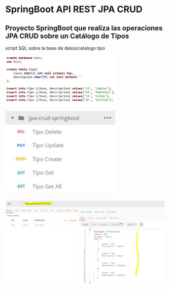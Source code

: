 # SpringBoot API REST JPA CRUD

## Proyecto SpringBoot que realiza las operaciones JPA CRUD sobre un Catálogo de Tipos


script SQL sobre la base de datos/catalogo tipo

<p align="left"> 
	<img src="https://github.com/pm-springboot/jpa-crud-springboot/blob/master/script.jpg" width="350"/> 
</p>

<p align="left"> 
	<img src="https://github.com/pm-springboot/jpa-crud-springboot/blob/master/crud-posman-1.jpg" width="350"/> 
</p>

<p align="left"> 
	<img src="https://github.com/pm-springboot/jpa-crud-springboot/blob/master/get-postman-example.jpg" width="900"/> 
</p>

